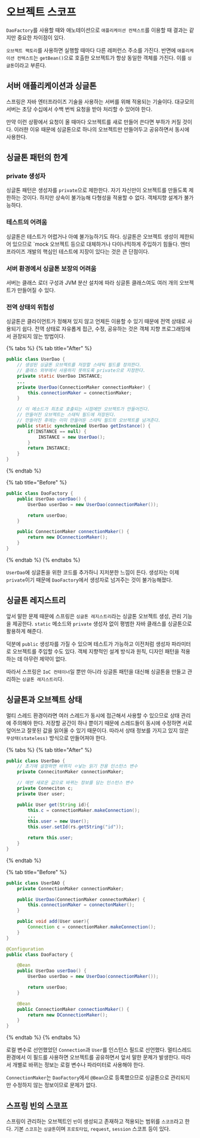 # 오브젝트 스코프
`DaoFactory`를 사용할 때와 애노테이션으로 `애플리케이션 컨텍스트`를 이용할 때 결과는 같지만 중요한 차이점이 있다. 

`오브젝트 팩토리`를 사용하면 실행할 때마다 다른 레퍼런스 주소를 가진다. 반면에 `애플리케이션 컨텍스트`는 `getBean()`으로 호출한 오브젝트가 항상 동일한 객체를 가진다. 이를 `싱글톤`이라고 부른다.

## 서버 애플리케이션과 싱글톤

스프링은 자바 엔터프라이즈 기술을 사용하는 서버를 위해 적용되는 기술이다. 대규모의 서버는 초당 수십에서 수백 번씩 요청을 받아 처리할 수 있어야 한다. 

만약 이런 상황에서 요청이 올 때마다 오브젝트를 새로 만들어 쓴다면 부하가 커질 것이다. 이러한 이유 때문에 싱글톤으로 하나의 오브젝트만 만들어두고 공유하면서 동시에 사용한다.

## 싱글톤 패턴의 한계

### private 생성자

싱글톤 패턴은 생성자를 `private`으로 제한한다. 자기 자신만이 오브젝트를 만들도록 제한하는 것이다. 하지만 상속이 불가능해 다형성을 적용할 수 없다. 객체지향 설계가 불가능하다.

### 테스트의 어려움

싱글톤은 테스트가 어렵거나 아예 불가능하기도 하다. 싱글톤은 오브젝트 생성이 제한되어 있으므로 `mock 오브젝트 등으로 대체하거나 다이나믹하게 주입하기 힘들다. 엔터프라이즈 개발의 핵심인 테스트에 지장이 있다는 것은 큰 단점이다.

### 서버 환경에서 싱글톤 보장의 어려움

서버는 클래스 로더 구성과 JVM 분산 설치에 따라 싱글톤 클래스여도 여러 개의 오브젝트가 만들어질 수 있다.

### 전역 상태의 위험성

싱글톤은 클라이언트가 정해져 있지 않고 언제든 이용할 수 있기 때문에 전역 상태로 사용되기 쉽다. 전역 상태로 자유롭게 접근, 수정, 공유하는 것은 객체 지향 프로그래밍에서 권장되지 않는 방법이다.

{% tabs %}
{% tab title="After" %}
```java
public class UserDao {
    // 생성된 싱글톤 오브젝트를 저장할 스태틱 필드를 정의한다.
    // 클래스 외부에서 사용하지 못하도록 private으로 지정한다.
    private static UserDao INSTANCE;
    ...
    private UserDao(ConnectionMaker connectionMaker) {
        this.connectionMaker = connectionMaker;
    }

    // 이 메소드가 최초로 호출되는 시점에만 오브젝트가 만들어진다.
    // 만들어진 오브젝트는 스태틱 필드에 저장된다.
    // 만들어진 후에는 이미 만들어둔 스태틱 필드의 오브젝트를 넘겨준다.
    public static synchronized UserDao getInstance() {
        if(INSTANCE == null) {
            INSTANCE = new UserDao();
        }
        return INSTANCE;
    }   
}
```
{% endtab %}

{% tab title="Before" %}
```java
public class DaoFactory {
    public UserDao userDao() {
        UserDao userDao = new UserDao(connectionMaker());

        return userDao;
    }

    public ConnectionMaker connectionMaker() {
        return new DConnectionMaker();
    }
}
```
{% endtab %}
{% endtabs %}

`UserDao`에 싱글톤을 위한 코드를 추가하니 지저분한 느낌이 든다. 생성자는 이제 `private`이기 때문에 `DaoFactory`에서 생성자로 넘겨주는 것이 불가능해졌다.

## 싱글톤 레지스트리

앞서 말한 문제 때문에 스프링은 `싱글톤 레지스트리`라는 싱글톤 오브젝트 생성, 관리 기능을 제공한다. `static` 메소드와 `private` 생성자 없이 평범한 자바 클래스를 싱글톤으로 활용하게 해준다.

덕분에 `public` 생성자를 가질 수 있으며 테스트가 가능하고 이전처럼 생성자 파라미터로 오브젝트를 주입할 수도 있다. 객체 지향적인 설계 방식과 원칙, 디자인 패턴을 적용하는 데 아무런 제약이 없다.

따라서 스프링은 `IoC 컨테이너`일 뿐만 아니라 싱글톤 패턴을 대신해 싱글톤을 만들고 관리하는 `싱글톤 레지스트리`다.

## 싱글톤과 오브젝트 상태

멀티 스레드 환경이라면 여러 스레드가 동시에 접근해서 사용할 수 있으므로 상태 관리에 주의해야 한다. 저장할 공간이 하나 뿐이기 때문에 스레드들이 동시에 수정하면 서로 덮어쓰고 잘못된 값을 읽어올 수 있기 때문이다. 따라서 상태 정보를 가지고 있지 않은 `무상태(stateless)` 방식으로 만들어져야 한다.

{% tabs %}
{% tab title="After" %}
```java
public class UserDao {
    // 초기에 설정하면 바뀌지 ㅇ낳는 읽기 전용 인스턴스 변수
    private ConnecitonMaker connectionMaker;

    // 매번 새로운 값으로 바뀌는 정보를 담는 인스턴스 변수
    private Conneciton c;
    private User user;

    public User get(String id){
        this.c = connectionMaker.makeConnection();
        ...
        this.user = new User();
        this.user.setId(rs.getString("id"));

        return this.user;
    }
}
```
{% endtab %}

{% tab title="Before" %}
```java
public class UserDAO {
    private ConnectionMaker connectionMaker;

    public UserDao(ConnectionMaker connectonMaker) {
        this.connectionMaker = connectonMaker();
    }

    public void add(User user){
        Connection c = connectionMaker.makeConnection();
    }
}

@Configuration
public class DaoFactory {

    @Bean
    public UserDao userDao() {
        UserDao userDao = new UserDao(connectionMaker());

        return userDao;
    }

    @Bean
    public ConnectionMaker connectionMaker() {
        return new DConnectionMaker();
    }
}
```
{% endtab %}
{% endtabs %}

로컬 변수로 선언했었던 `Connection`과 `User`를 인스턴스 필드로 선언했다. 멀티스레드 환경에서 이 필드를 사용하면 오브젝트를 공유하면서 앞서 말한 문제가 발생한다. 따라서 개별로 바뀌는 정보는 로컬 변수나 파라미터로 사용해야 한다.

`ConnectionMaker`는 `DaoFactory`에서 `@Bean`으로 등록했으므로 싱글톤으로 관리되지만 수정하지 않는 정보이므로 문제가 없다.

## 스프링 빈의 스코프

스프링이 관리하는 오브젝트인 `빈`이 생성되고 존재하고 적용되는 범위를 `스코프`라고 한다. 기본 `스코프`는 `싱글톤`이며 `프로토타입`, `request`, `session` 스코프 등이 있다.